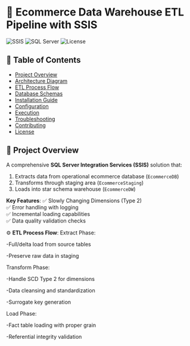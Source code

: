# 🚀 Ecommerce Data Warehouse ETL Pipeline with SSIS

![SSIS](https://img.shields.io/badge/Microsoft-SSIS-0078D4?logo=sqlserver&logoColor=white)
![SQL Server](https://img.shields.io/badge/SQL_Server-2019+-CC2927?logo=microsoftsqlserver)
![License](https://img.shields.io/badge/License-MIT-green)

## 📌 Table of Contents
- [Project Overview](#-project-overview)
- [Architecture Diagram](#-architecture-diagram)
- [ETL Process Flow](#%EF%B8%8F-etl-process-flow)
- [Database Schemas](#-database-schemas)
- [Installation Guide](#-installation-guide)
- [Configuration](#-configuration)
- [Execution](#-execution)
- [Troubleshooting](#-troubleshooting)
- [Contributing](#-contributing)
- [License](#-license)

## 🌟 Project Overview
A comprehensive **SQL Server Integration Services (SSIS)** solution that:
1. Extracts data from operational ecommerce database (`EcommerceDB`)
2. Transforms through staging area (`EcommerceStaging`)
3. Loads into star schema warehouse (`EcommerceDW`)

**Key Features**:
✅ Slowly Changing Dimensions (Type 2)  
✅ Error handling with logging  
✅ Incremental loading capabilities  
✅ Data quality validation checks  


⚙️ **ETL Process Flow**:
Extract Phase:

 -Full/delta load from source tables

 -Preserve raw data in staging

Transform Phase:

 -Handle SCD Type 2 for dimensions

-Data cleansing and standardization

 -Surrogate key generation

Load Phase:

 -Fact table loading with proper grain

 -Referential integrity validation


